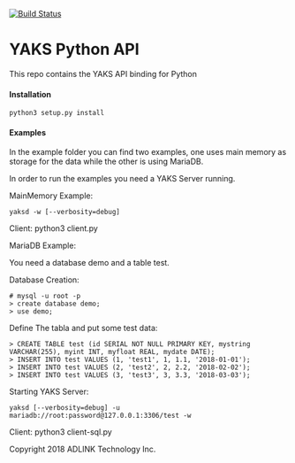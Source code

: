 [![Build Status](https://travis-ci.com/atolab/yaks-python.svg?token=LBmcudV28U4KHP4F42om&branch=0.0.2)](https://travis-ci.com/atolab/yaks-python)

# YAKS Python API

This repo contains the YAKS API binding for Python


#### Installation

    python3 setup.py install

#### Examples

In the example folder you can find two examples, one uses main memory as storage for the data
while the other is using MariaDB.

In order to run the examples you need a YAKS Server running.

MainMemory Example:

    yaksd -w [--verbosity=debug]

Client:
    python3 client.py <yaks-ip>

MariaDB Example:

You need a database demo and a table test.

Database Creation:

    # mysql -u root -p 
    > create database demo;
    > use demo;

Define The tabla and put some test data:

    > CREATE TABLE test (id SERIAL NOT NULL PRIMARY KEY, mystring VARCHAR(255), myint INT, myfloat REAL, mydate DATE);
    > INSERT INTO test VALUES (1, 'test1', 1, 1.1, '2018-01-01');
    > INSERT INTO test VALUES (2, 'test2', 2, 2.2, '2018-02-02');
    > INSERT INTO test VALUES (3, 'test3', 3, 3.3, '2018-03-03');

Starting YAKS Server:

    yaksd [--verbosity=debug] -u mariadb://root:password@127.0.0.1:3306/test -w

Client:
    python3 client-sql.py <yasks-ip>



Copyright 2018 ADLINK Technology Inc.